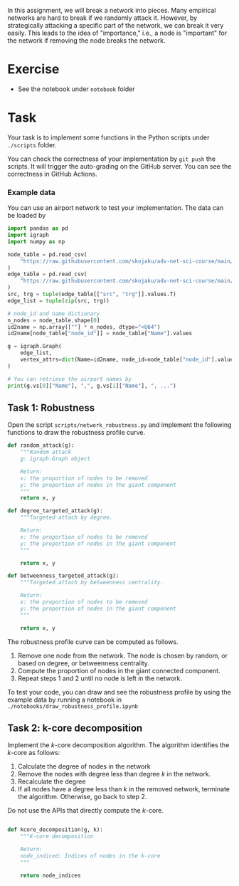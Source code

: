 In this assignment, we will break a network into pieces. Many empirical networks are hard to break if we randomly attack it. However, by strategically attacking a specific part of the network, we can break it very easily. This leads to the idea of "importance," i.e., a node is "important" for the network if removing the node breaks the network.

# Exercise
- See the notebook under `notebook` folder

# Task

Your task is to implement some functions in the Python scripts under `./scripts` folder.

You can check the correctness of your implementation by `git push` the scripts. It will trigger the auto-grading on the GitHub server. You can see the correctness in GitHub Actions.

### Example data

You can use an airport network to test your implementation. The data can be loaded by
```python
import pandas as pd
import igraph
import numpy as np

node_table = pd.read_csv(
    "https://raw.githubusercontent.com/skojaku/adv-net-sci-course/main/data/airport_network_v2/node_table.csv"
)
edge_table = pd.read_csv(
    "https://raw.githubusercontent.com/skojaku/adv-net-sci-course/main/data/airport_network_v2/edge_table.csv"
)
src, trg = tuple(edge_table[["src", "trg"]].values.T)
edge_list = tuple(zip(src, trg))

# node_id and name dictionary
n_nodes = node_table.shape[0]
id2name = np.array([""] * n_nodes, dtype="<U64")
id2name[node_table["node_id"]] = node_table["Name"].values

g = igraph.Graph(
    edge_list,
    vertex_attrs=dict(Name=id2name, node_id=node_table["node_id"].values),
)

# You can retrieve the airport names by
print(g.vs[0]["Name"], ",", g.vs[1]["Name"], ", ...")
```

## Task 1: Robustness

Open the script `scripts/network_robustness.py` and implement the following functions to draw the robustness profile curve.


```python
def random_attack(g):
    """Random attack
    g: igraph.Graph object

    Return:
    x: the proportion of nodes to be removed
    y: the proportion of nodes in the giant component
    """
    return x, y

def degree_targeted_attack(g):
    """Targeted attach by degree.

    Return:
    x: the proportion of nodes to be removed
    y: the proportion of nodes in the giant component
    """

    return x, y

def betweenness_targeted_attack(g):
    """Targeted attach by betweenness centrality.

    Return:
    x: the proportion of nodes to be removed
    y: the proportion of nodes in the giant component
    """

    return x, y
```

The robustness profile curve can be computed as follows.
1. Remove one node from the network. The node is chosen by random, or based on degree, or betweenness centrality.
2. Compute the proportion of nodes in the giant connected component.
3. Repeat steps 1 and 2 until no node is left in the network.

To test your code, you can draw and see the robustness profile by using the example data by running a notebook in `./notebooks/draw_robustness_profile.ipynb`


## Task 2: k-core decomposition

Implement the $k$-core decomposition algorithm.
The algorithm identifies the $k$-core as follows:

1. Calculate the degree of nodes in the network
2. Remove the nodes with degree less than degree $k$ in the network.
3. Recalculate the degree
4. If all nodes have a degree less than $k$ in the removed network, terminate the algorithm. Otherwise, go back to step 2.

Do not use the APIs that directly compute the $k$-core.

```python

def kcore_decomposition(g, k):
    """K-core decomposition

    Return:
    node_indiced: Indices of nodes in the k-core
    """

    return node_indices
```
